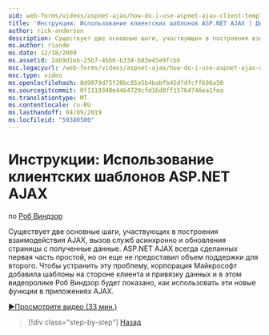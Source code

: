 ```yaml
---
uid: web-forms/videos/aspnet-ajax/how-do-i-use-aspnet-ajax-client-templates
title: 'Инструкции: Использование клиентских шаблонов ASP.NET AJAX | Документация Майкрософт'
author: rick-anderson
description: Существует две основные шаги, участвующих в построения взаимодействия AJAX, вызов служб асинхронно и обновления страницы с полученные данные. H AJAX для ASP.NET...
ms.author: riande
ms.date: 12/18/2009
ms.assetid: 2ab9d1eb-25b7-4bb6-b334-b83e45e9fcbb
msc.legacyurl: /web-forms/videos/aspnet-ajax/how-do-i-use-aspnet-ajax-client-templates
msc.type: video
ms.openlocfilehash: 8d9079d75f20bc85a5b4babfb45dfdfcff696a50
ms.sourcegitcommit: 0f1119340e4464720cfd16d0ff15764746ea1fea
ms.translationtype: MT
ms.contentlocale: ru-RU
ms.lasthandoff: 04/09/2019
ms.locfileid: "59380500"
---
```

# <a name="how-do-i-use-aspnet-ajax-client-templates"></a>Инструкции: Использование клиентских шаблонов ASP.NET AJAX

по [Роб Виндзор](https://twitter.com/robwindsor)

Существует две основные шаги, участвующих в построения взаимодействия AJAX, вызов служб асинхронно и обновления страницы с полученные данные. ASP.NET AJAX всегда сделанных первая часть простой, но он еще не предоставил объем поддержки для второго. Чтобы устранить эту проблему, корпорация Майкрософт добавила шаблоны на стороне клиента и привязку данных и в этом видеоролике Роб Виндзор будет показано, как использовать эти новые функции в приложениях AJAX.

[&#9654;Просмотрите видео (33 мин.)](https://channel9.msdn.com/Blogs/ASP-NET-Site-Videos/how-do-i-use-aspnet-ajax-client-templates)

> [!div class="step-by-step"]
> [Назад](how-do-i-customize-error-handling-for-the-aspnet-ajax-updatepanel.md)
